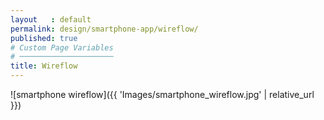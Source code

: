 ```yaml
---
layout   : default
permalink: design/smartphone-app/wireflow/
published: true
# Custom Page Variables
# ─────────────────────
title: Wireflow
---
```

 ![smartphone wireflow]({{ 'Images/smartphone_wireflow.jpg' | relative_url }})